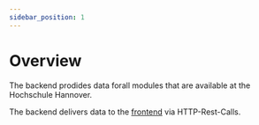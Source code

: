 ```yaml
---
sidebar_position: 1
---
```


# Overview

The backend prodides data forall modules that are available at the Hochschule Hannover.

The backend delivers data to the [frontend](../../frontend/Introduction/Hello) via HTTP-Rest-Calls.

